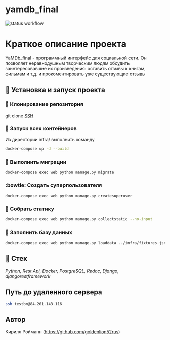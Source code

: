 # yamdb_final

![status workflow](https://github.com/goldenlion52rus/yamdb_final/actions/workflows/yamdb_workflow.yml/badge.svg)

# Краткое описание проекта
YaMDb_final - программный интерфейс для социальной сети.
Он позволяет неравнодушным творческим людям обсудить заинтересовавшие их произведения: оставить отзывы к книгам, фильмам и т.д. и прокоментировать уже существующие отзывы

## :dash: Установка и запуск проекта

### :dancers: Клонирование репозитория

git clone [SSH](git@github.com:goldenlion52rus/yamdb_final.git)

### :whale: Запуск всех контейнеров

Из директории infra/ выполнить команду

```bash
docker-compose up -d --build
```

### :feet: Выполнить миграции

```bash
docker-compose exec web python manage.py migrate
```

### :bowtie: Создать суперпользователя

```bash
docker-compose exec web python manage.py createsuperuser
```

### :crystal_ball: Собрать статику

```bash
docker-compose exec web python manage.py collectstatic --no-input
```

### :love_letter: Заполнить базу данных

```bash
docker-compose exec web python manage.py loaddata ../infra/fixtures.json
```

## :dizzy: Стек

_Python,
Rest Api,
Docker,
PostgreSQL,
Redoc,
Django,
djangorestframework_

## Путь до удаленного сервера

```bash
ssh testbm@84.201.143.116
```

## Автор

Кирилл Ройманн (https://github.com/goldenlion52rus)

